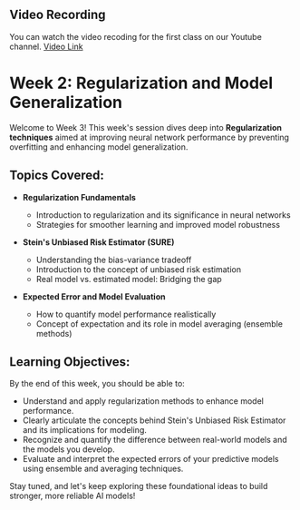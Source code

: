 ## Video Recording

You can watch the video recoding for the first class on our Youtube channel. [Video Link](https://youtu.be/_bck_58HFZA)

# Week 2: Regularization and Model Generalization

Welcome to Week 3! This week's session dives deep into **Regularization techniques** aimed at improving neural network performance by preventing overfitting and enhancing model generalization.

## Topics Covered:

- **Regularization Fundamentals**
  - Introduction to regularization and its significance in neural networks
  - Strategies for smoother learning and improved model robustness

- **Stein's Unbiased Risk Estimator (SURE)**
  - Understanding the bias-variance tradeoff
  - Introduction to the concept of unbiased risk estimation
  - Real model vs. estimated model: Bridging the gap

- **Expected Error and Model Evaluation**
  - How to quantify model performance realistically
  - Concept of expectation and its role in model averaging (ensemble methods)

## Learning Objectives:
By the end of this week, you should be able to:
- Understand and apply regularization methods to enhance model performance.
- Clearly articulate the concepts behind Stein's Unbiased Risk Estimator and its implications for modeling.
- Recognize and quantify the difference between real-world models and the models you develop.
- Evaluate and interpret the expected errors of your predictive models using ensemble and averaging techniques.

Stay tuned, and let's keep exploring these foundational ideas to build stronger, more reliable AI models!

